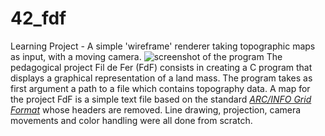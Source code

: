 # 42_fdf
Learning Project - A simple 'wireframe' renderer taking topographic maps as input, with a moving camera.
![screenshot of the program](http://hugobally.me/host/img/fdf.png)
The pedagogical project Fil de Fer (FdF) consists in creating a C program that displays a graphical representation of a land mass. The program takes as first argument a path to a file which contains topography data.
A map for the project FdF is a simple text file based on the standard  [*ARC/INFO Grid Format*](https://en.wikipedia.org/wiki/Esri_grid) whose headers are removed.
Line drawing, projection, camera movements and color handling were all done from scratch. 
